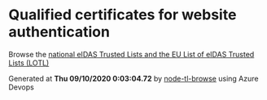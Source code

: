 # Qualified certificates for website authentication 
 Browse the [national eIDAS Trusted Lists and the EU List of eIDAS Trusted Lists (LOTL)](https://webgate.ec.europa.eu/tl-browser/#/) 
 
 
Generated at **Thu 09/10/2020  0:03:04.72** by [node-tl-browse](https://github.com/ymedlop/node-tl-browser) using Azure Devops 
